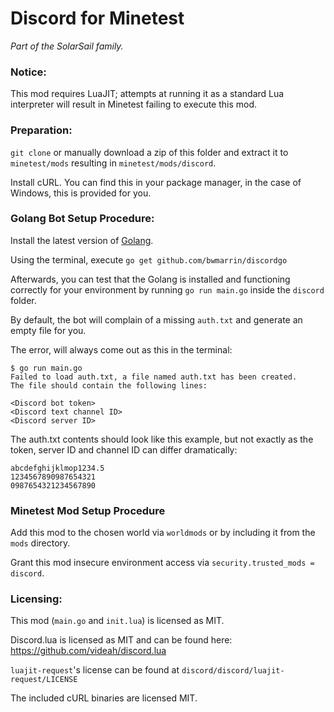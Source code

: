 # Discord for Minetest
_Part of the SolarSail family._
### Notice:

This mod requires LuaJIT; attempts at running it as a standard Lua interpreter will result in Minetest failing to execute this mod.

### Preparation:

`git clone` or manually download a zip of this folder and extract it to `minetest/mods` resulting in `minetest/mods/discord`.

Install cURL. You can find this in your package manager, in the case of Windows, this is provided for you.

### Golang Bot Setup Procedure:

Install the latest version of [Golang](https://golang.org/).

Using the terminal, execute `go get github.com/bwmarrin/discordgo`

Afterwards, you can test that the Golang is installed and functioning correctly for your environment by running `go run main.go` inside the `discord` folder.

By default, the bot will complain of a missing `auth.txt` and generate an empty file for you.

The error, will always come out as this in the terminal:

```
$ go run main.go
Failed to load auth.txt, a file named auth.txt has been created.
The file should contain the following lines:

<Discord bot token>
<Discord text channel ID>
<Discord server ID>
```

The auth.txt contents should look like this example, but not exactly as the token, server ID and channel ID can differ dramatically:

```
abcdefghijklmop1234.5
1234567890987654321
0987654321234567890
```

### Minetest Mod Setup Procedure

Add this mod to the chosen world via `worldmods` or by including it from the `mods` directory.

Grant this mod insecure environment access via `security.trusted_mods = discord`.

### Licensing:

This mod (`main.go` and `init.lua`) is licensed as MIT.

Discord.lua is licensed as MIT and can be found here: https://github.com/videah/discord.lua

`luajit-request`'s license can be found at `discord/discord/luajit-request/LICENSE`

The included cURL binaries are licensed MIT.